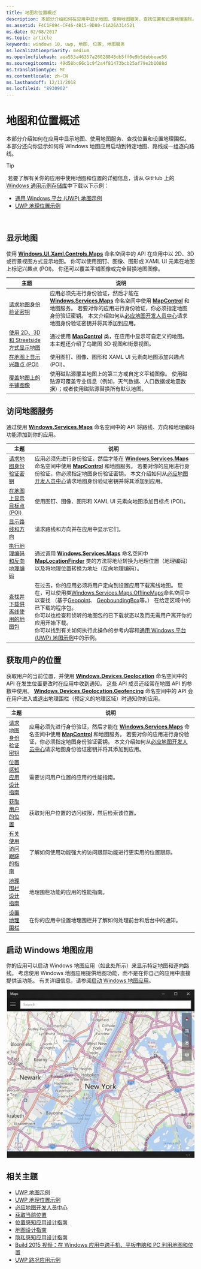 ```yaml
---
title: 地图和位置概述
description: 本部分介绍如何在应用中显示地图、使用地图服务、查找位置和设置地理围栏。 本节还向你显示如何将 Windows 地图应用启动到特定地图、路线或一组逐向路线。
ms.assetid: F4C1F094-CF46-4B15-9D80-C1A26A314521
ms.date: 02/08/2017
ms.topic: article
keywords: windows 10, uwp, 地图, 位置, 地图服务
ms.localizationpriority: medium
ms.openlocfilehash: aea553a46357a26028848db5ff0e9b5debbeae56
ms.sourcegitcommit: 49d58bc66c1c9f2a4f81473bcb25af79e2b1088d
ms.translationtype: MT
ms.contentlocale: zh-CN
ms.lasthandoff: 12/11/2018
ms.locfileid: "8930902"
---
```

# <a name="maps-and-location-overview"></a>地图和位置概述




本部分介绍如何在应用中显示地图、使用地图服务、查找位置和设置地理围栏。 本部分还向你显示如何将 Windows 地图应用启动到特定地图、路线或一组逐向路线。

> [!TIP]
> 若要了解有关你的应用中使用地图和位置的详细信息，请从 GitHub 上的[Windows 通用示例存储库](http://go.microsoft.com/fwlink/p/?LinkId=619979)中下载以下示例：
-   [通用 Windows 平台 (UWP) 地图示例](http://go.microsoft.com/fwlink/p/?LinkId=619977)
-   [UWP 地理位置示例](http://go.microsoft.com/fwlink/p/?linkid=533278)

 

## <a name="display-maps"></a>显示地图


使用 [**Windows.UI.Xaml.Controls.Maps**](https://msdn.microsoft.com/library/windows/apps/dn610751) 命名空间中的 API 在应用中以 2D、3D 或街景视图方式显示地图。 你可以使用图钉、图像、图形或 XAML UI 元素在地图上标记兴趣点 (POI)。 你还可以覆盖平铺图像或完全替换地图图像。

| 主题 | 说明 |
|-------|-------------|
| [请求地图身份验证密钥](authentication-key.md) | 应用必须先进行身份验证，然后才能在 [**Windows.Services.Maps**](https://msdn.microsoft.com/library/windows/apps/dn636979) 命名空间中使用 [**MapControl**](https://msdn.microsoft.com/library/windows/apps/dn637004) 和地图服务。 若要对你的应用进行身份验证，你必须指定地图身份验证密钥。 本文介绍如何从[必应地图开发人员中心](https://www.bingmapsportal.com/)请求地图身份验证密钥并将其添加到应用。 |
| [使用 2D、3D 和 Streetside 方式显示地图](display-maps.md) | 通过使用 [**MapControl**](https://msdn.microsoft.com/library/windows/apps/dn637004) 类，在应用中显示可自定义的地图。 本主题还介绍了鸟瞰图 3D 视图和街景视图。 |
| [在地图上显示兴趣点 (POI)](display-poi.md) | 使用图钉、图像、图形和 XAML UI 元素向地图添加兴趣点 (POI)。 |
| [覆盖地图上的平铺图像](overlay-tiled-images.md) | 使用磁贴源覆盖地图上的第三方或自定义平铺图像。 使用磁贴源可覆盖专业信息（例如，天气数据、人口数据或地震数据）；或者使用磁贴源替换所有默认地图。 |



## <a name="access-map-services"></a>访问地图服务

通过使用 [**Windows.Services.Maps**](https://msdn.microsoft.com/library/windows/apps/dn636979) 命名空间中的 API 将路线、方向和地理编码功能添加到你的应用。

| 主题 | 说明 |
|-----------------------------------------------------------|-----------------------------------------------------------------------------------------------------------------------------------------------------------------------------------------------------------------------------------------------------------------------------------------------------------------------------------------------|
| [请求地图身份验证密钥](authentication-key.md) | 应用必须先进行身份验证，然后才能在 [**Windows.Services.Maps**](https://msdn.microsoft.com/library/windows/apps/dn636979) 命名空间中使用 [**MapControl**](https://msdn.microsoft.com/library/windows/apps/dn637004) 和地图服务。 若要对你的应用进行身份验证，你必须指定地图身份验证密钥。 本文介绍如何从[必应地图开发人员中心](https://www.bingmapsportal.com/)请求地图身份验证密钥并将其添加到应用。 |
| [在地图上显示目标点 (POI)](display-poi.md) | 使用图钉、图像、图形和 XAML UI 元素向地图添加目标点 (POI)。 |
| [显示路线和方向](routes-and-directions.md) | 请求路线和方向并在应用中显示它们。 |
| [执行地理编码和反向地理编码](geocoding.md) | 通过调用 [**Windows.Services.Maps**](https://msdn.microsoft.com/library/windows/apps/dn636979) 命名空间中 [**MapLocationFinder**](https://msdn.microsoft.com/library/windows/apps/dn627550) 类的方法将地址转换为地理位置（地理编码）以及将地理位置转换为地址（反向地理编码）。 |
| [查找并下载供离线使用的地图包](https://docs.microsoft.com/uwp/api/windows.services.maps.offlinemaps)| 在过去，你的应用必须将用户定向到设置应用下载离线地图。 现在，可以使用类[Windows.Services.Maps.OfflineMaps](https://docs.microsoft.com/en-us/uwp/api/windows.services.maps.offlinemaps)命名空间中以查找 （基于[Geopoint](https://docs.microsoft.com/uwp/api/Windows.Devices.Geolocation.Geopoint)、 [GeoboundingBox](https://docs.microsoft.com/en-us/uwp/api/windows.devices.geolocation.geoboundingbox)等。） 在给定区域中的已下载的程序包。 <br> 你可以也检查和侦听的地图包的已下载状态以及而无需用户离开你的应用开始下载。 <br> 你可以找到有关如何执行此操作的参考内容和[通用 Windows 平台 (UWP) 地图示例](http://go.microsoft.com/fwlink/p/?LinkId=619977)中的示例。

## <a name="get-the-users-location"></a>获取用户的位置

获取用户的当前位置，并使用 [**Windows.Devices.Geolocation**](https://msdn.microsoft.com/library/windows/apps/br225603) 命名空间中的 API 在发生位置更改时在应用中收到通知。 这些 API 成员还经常在地图 API 的参数中使用。 [**Windows.Devices.Geolocation.Geofencing**](https://msdn.microsoft.com/library/windows/apps/dn263744) 命名空间中的 API 会在用户进入或退出地理围栏（预定义的地理区域）时通知你的应用。

| 主题 | 说明 |
|-------------------------------------------------------------------|---------------------------------------------------------------------------------------------------------------------------------------------------------------------------------------------------------------------------------------------------------------------------------------------------------------------------------------------------------------------------------------------------------------------------------------------------------------------------------------|
| [请求地图身份验证密钥](authentication-key.md) | 应用必须先进行身份验证，然后才能在 [**Windows.Services.Maps**](https://msdn.microsoft.com/library/windows/apps/dn636979) 命名空间中使用 [**MapControl**](https://msdn.microsoft.com/library/windows/apps/dn637004) 和地图服务。 若要对你的应用进行身份验证，你必须指定地图身份验证密钥。 本文介绍如何从[必应地图开发人员中心](https://www.bingmapsportal.com/)请求地图身份验证密钥并将其添加到应用。 |
| [位置感知应用设计指南](guidelines-and-checklist-for-detecting-location.md) | 需要访问用户位置的应用的性能指南。 |
| [获取用户的位置](get-location.md) | 获取对用户位置的访问权限，然后检索该位置。 | 
| [有关使用访问跟踪的指南](guidelines-for-visits.md) | 了解如何使用功能强大的访问跟踪功能进行更实用的位置跟踪。 |
| [地理围栏设计指南](guidelines-for-geofencing.md) | 地理围栏功能的应用的性能指南。 |
| [设置地理围栏](set-up-a-geofence.md) | 在你的应用中设置地理围栏并了解如何处理前台和后台中的通知。 |

## <a name="launch-the-windows-maps-app"></a>启动 Windows 地图应用

你的应用可以启动 Windows 地图应用（如此处所示）来显示特定地图和逐向路线。 考虑使用 Windows 地图应用提供地图功能，而不是在你自己的应用中直接提供该功能。 有关详细信息，请参阅[启动 Windows 地图应用](https://msdn.microsoft.com/library/windows/apps/mt228341)。

![Windows 地图应用的示例。](images/mapnyc.png)

## <a name="related-topics"></a>相关主题

* [UWP 地图示例](http://go.microsoft.com/fwlink/p/?LinkId=619977)
* [UWP 地理位置示例](http://go.microsoft.com/fwlink/p/?linkid=533278)
* [必应地图开发人员中心](https://www.bingmapsportal.com/)
* [获取当前位置](get-location.md)
* [位置感知应用设计指南](guidelines-and-checklist-for-detecting-location.md)
* [地图设计指南](controls-map.md)
* [隐私感知应用设计指南](https://msdn.microsoft.com/library/windows/apps/hh768223)
* [Build 2015 视频：在 Windows 应用中跨手机、平板电脑和 PC 利用地图和位置](https://channel9.msdn.com/Events/Build/2015/2-757)
* [UWP 路况应用示例](http://go.microsoft.com/fwlink/p/?LinkId=619982)
